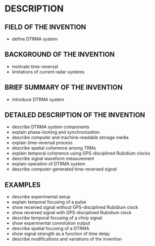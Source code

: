 # DESCRIPTION

## FIELD OF THE INVENTION

- define DTRMA system

## BACKGROUND OF THE INVENTION

- motivate time-reversal
- limitations of current radar systems

## BRIEF SUMMARY OF THE INVENTION

- introduce DTRMA system

## DETAILED DESCRIPTION OF THE INVENTION

- describe DTRMA system components
- explain phase-locking and synchronization
- describe computer and machine-readable storage media
- explain time-reversal process
- describe spatial coherence among TRMs
- explain temporal coherence using GPS-disciplined Rubidium clocks
- describe signal waveform measurement
- explain operation of DTRMA system
- describe computer-generated time-reversed signal

## EXAMPLES

- describe experimental setup
- explain temporal focusing of a pulse
- show received signal without GPS-disciplined Rubidium clock
- show received signal with GPS-disciplined Rubidium clock
- describe temporal focusing of a chirp signal
- show experimental convolution output
- describe spatial focusing of a DTRMA
- show signal strength as a function of time delay
- describe modifications and variations of the invention

